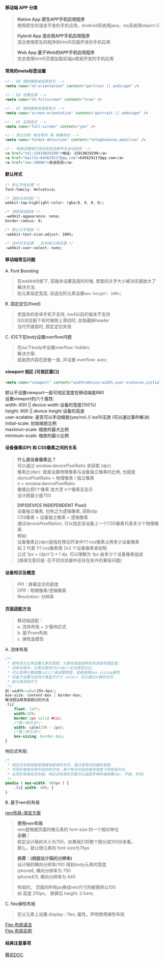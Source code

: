 #### 移动端 APP 分类
> **Native App 原生APP手机应用程序**  
> 使用原生的语言开发的手机应用，Android系统用java，ios系统用object-C
>  
> **Hybrid App 混合型APP手机应用程序**  
> 混合使用原生的程序和html5页面开发的手机应用
> 
> **Web App 基于Web的APP手机应用程序**  
> 完全使用html5页面加载前端js框架开发的手机应用

#### 常用的meta标签设置
```HTML
<!-- QQ 强制横屏或竖屏显示 -->
<meta name="x5-orientation" content="portrait || andscape" />

<!-- QQ 设置全屏 -->
<meta name="x5-fullscreen" content="true" />

<!-- UC 强制横屏或竖屏显示 -->
<meta name="screen-orientation" content="portrait || andscape" />

<!-- UC 全屏显示 -->
<meta name="full-screen" content="yes" />

<!-- 禁止识别 电话号码 和 邮箱地址 -->
<meta name="format-detection" content="telephone=no,email=no" />

<!-- 单独设置拨打电话和发送邮件及发送短信 -->
<a href="tel:15919829290">电话: 15919829290</a>
<a href="mailto:645629117@qq.com">645629117@qq.com</a>
<a href="sms:10086">发送短信</a>
```

#### 默认样式
```CSS
/* 默认字体设置 */
font-family: Helvetica;

/* 清除点击阴影 */
webkit-tap-highlight-color: rgba(0, 0, 0, 0);

/* 清除按钮圆角 */
-webkit-appearance: none;
border-radius: 0;

/* 禁止文字缩放 */
-webkit-text-size-adjust: 100%;

/* 选中文字设置 - 安卓用JS来处理 */
-webkit-user-select: none;
```

#### 移动端常见问题
A. Font Boosting  
> 在webkit内核下, 容器未设置高度的时候, 里面的文字大小被浏览器放大了   
> 解决方法:  
> 给元素指定宽高, 自适应的元素设置`max-height: 100%;`

B. 固定定位(fixed)  
> 老版本的安卓手机不支持, ios4以前的版本不支持  
> QQ浏览器下有时候网上滑动时, 会隐藏掉header   
> 当代开键盘时, 固定定位失效  

C. IOS下在body设置overflow问题
> 在iso下body中设置overflow: hidden;  
> 解决方案:  
> 就是把内容在嵌套一层, 并设置 overflow: auto;  

#### viewport 视区 (可视区窗口)
>
```HTML
<meta name="viewport" content="width=device-width,user-scale=no,initial-scale=1.0,maximum-scale=1.0,minimum-scale=1.0" />
```
默认不设置viewport一般可视区宽度在移动端是980   
设置viewport的六个属性:  
width: 600 || device-width 设备的宽度(100%)  
height: 600 || device-height 设备的高度  
user-scalable: 是否可以手动缩放(yes/no) 
// ios10无效 (可以通过事件解决)
initial-scale: 初始缩放比例  
maximun-scale: 缩放的最大比例  
minimum-scale: 缩放的最小比例  

#### 设备像素(DP) 和 CSS像素之间的关系
> **什么是设备像素比？**  
> 可以通过 window.devicePixelRatio 来获取 (dpr)  
> 像素比(dpr): 就是设备物理像素与设备独立像素的比例, 也就是 devicePixelRatio = 物理像素 / 独立像素      
> n = window.devicePixelRatio  
> 像傻比把1个像素 放大至 n个像素去显示   
> 设计图最少是750

> **DIP(DEVICE INDEPENDENT Pixel)**   
> 设备独立像素, 也称之为逻辑像素, 简称dip  
> CSS像素 = 设备独立像素 = 逻辑像素  
> 通过devicePixelRation, 可以指定该设备上一个CSS像素代表多少个物理像素.  
> 例如:  
> 设备像素比(dpr)是指在移动开发中1个css像素占用多少设备像素  
> 如 2 代表 1个css像素用 2x2 个设备像素来绘制  
> 公式 1px = (dpr)^2 * 1 dp, 可以理解为 1px 由多少个设备像素组成    
> [值得注意的是: 在不同浏览器中还存在些许的兼容问题] 

#### 设备知识及概念
> PPI：屏幕显示的密度  
> DPR：物理像素/逻辑像素  
> Resolution: 分辨率

#### 页面适配方法 
> 移动端适配：  
> a. 流体布局 + 少量响应式  
> b. 基于rem布局  
> c. 弹性盒模型

A. 流体布局  
```CSS
/*! 
 * 使用百分比来设置元素的宽度，元素的高度按照实际高度写固定值，
 * 流体布局中，元素边框线(border)无法用百分比，
 * 可以使用计算函数calc()来设置宽度，或者使用box-sizing属性
 * 将盒子设置为边线计算盒子尺寸 cale() 可以通过计算的方式
 * 给元素添加尺寸 
 */
如：width:cale(25%-4px);
box-size: content-box | border-box;
解决因边框宽度超过的方法
.li{
	float: left;
	width:25%;
	border:1px solid #ccc;
	/*第一种方法*/
	width: cale(25% - 2px);
	/*第二种方法*/
	box-sizing: border-box;
}
```

响应式布局:
```CSS
/*
 * 响应式布局就是使用媒体查询的方式，通过查询浏览器的宽度，
 * 不同的宽度应用不同的样式块，每个样式对应的是该宽度下的布局方式，
 * 从而实现响应式布局，响应式布局的页面可以适配多种终端屏幕(pc、平板、手机)
 */
@media ( max-width: 960px ) {
	.li{ width: 48%; }
}
```

B. 基于rem的布局

[rem布局-淘宝方案](https://github.com/riskers/blog/issues/17)
> **使用rem布局**  
> rem是根据页面的根元素的 font-size 的一个相对单位  
> **示例：**  
> 假定设计稿的大小为750，如果我们将整个图分成100份来看。  
> 那么，就让根元素的 font-size为75px  
> 
> **换算：(根据设计稿的分辨率)**   
> 设计稿的横向分辨率/100 得到body元素的宽度  
> iphone6, 横向分辨率为 750  
> iphone4/5, 横向分辨率为 640  
> 
> 布局时， 页面的所有px换成rem尺寸的都需除以100  
> 如 高度 210px， 换算后 height: 2.1rem;  
	
C. flex弹性布局
> 在父元素上设置 display：flex; 属性，声明使用弹性布局

[Flex 布局语法](http://www.ruanyifeng.com/blog/2015/07/flex-grammar.html)   
[Flex 布局实例](http://www.ruanyifeng.com/blog/2015/07/flex-examples.html)	


#### 经典注意事项
[腾讯DOC](https://tgideas.qq.com/doc/frontend/spec/common/)
 














































